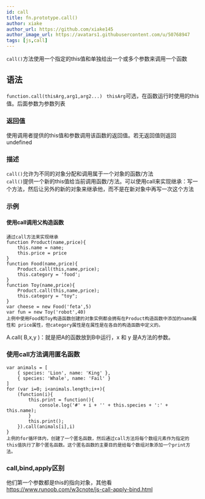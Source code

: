 ```yaml
---
id: call
title: fn.prototype.call()
author: xiake
author_url: https://github.com/xiake145
author_image_url: https://avatars1.githubusercontent.com/u/50768947
tags: [js,call]
---
```

<!--truncate-->
 ```call()```方法使用一个指定的this值和单独给出一个或多个参数来调用一个函数
 ## 语法
``` function.call(thisArg,arg1,arg2...)  ```   `thisArg`可选，在函数运行时使用的this值。后面参数为参数列表
### 返回值
使用调用者提供的this值和参数调用该函数的返回值。若无返回值则返回undefined
### 描述
```call()```允许为不同的对象分配和调用属于一个对象的函数/方法  
```call()```提供一个新的this值给当前调用函数/方法。可以使用call来实现继承：写一个方法，然后让另外的新的对象来继承他，而不是在新对象中再写一次这个方法  
### 示例
#### 使用call调用父构造函数
    通过call方法来实现继承
    function Product(name,price){
        this.name = name;
        this.price = price
    }
    function Food(name,price){
        Product.call(this,name,price);
        this.category = 'food';
    }
    function Toy(name,price){
        Product.call(this,name,price);
        this.category = "toy";
    }
    var cheese = new Food('feta',5)
    var fun = new Toy('robot',40)
    上例中使用Food和Toy构造函数创建的对象实例都会拥有在Product构造函数中添加的name属性和 price属性，但category属性是在属性是在各自的构造函数中定义的。
A.call( B,x,y )：就是把A的函数放到B中运行，x 和 y 是A方法的参数。
### 使用call方法调用匿名函数
    var animals = [
        { species: 'Lion', name: 'King' },
        { species: 'Whale', name: 'Fail' }
    ]
    for (var i=0; i<animals.length;i++){
        (function(i){
            this.print = function(){
                console.log('#' + i + '' + this.species + ':' + this.name);
            }
            this.print();
        }).call(animals[i],i)
    }
    上例的for循环体内，创建了一个匿名函数，然后通过call方法将每个数组元素作为指定的this值执行了那个匿名函数。这个匿名函数的主要目的是给每个数组对象添加一个print方法。

### call,bind,apply区别
他们第一个参数都是this的指向对象，其他看 <https://www.runoob.com/w3cnote/js-call-apply-bind.html>